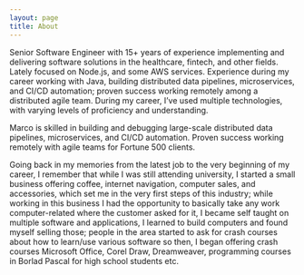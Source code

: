 ```yaml
---
layout: page
title: About
---
```


Senior Software Engineer with 15+ years of experience implementing and delivering software solutions in the healthcare, fintech, and other fields. Lately focused on Node.js, and some AWS services. Experience during my career working with Java, building distributed data pipelines, microservices, and CI/CD automation; proven success working remotely among a distributed agile team. During my career, I’ve used multiple technologies, with varying levels of proficiency and understanding.

Marco is skilled in building and debugging large-scale distributed data pipelines, microservices, and CI/CD automation. Proven success working remotely with agile teams for Fortune 500 clients.

Going back in my memories from the latest job to the very beginning of my career, I remember that while I was still attending university, I started a small business offering coffee, internet navigation, computer sales, and
accessories, which set me in the very first steps of this industry; while working in this business I had the opportunity to basically take any work computer-related where the customer asked for it, I became self taught on multiple software and applications, I learned to build computers and found myself selling those; people in the area started to ask for crash courses about how to learn/use various software so then, I began offering crash courses Microsoft Office, Corel Draw, Dreamweaver, programming courses in Borlad Pascal for high school students etc.